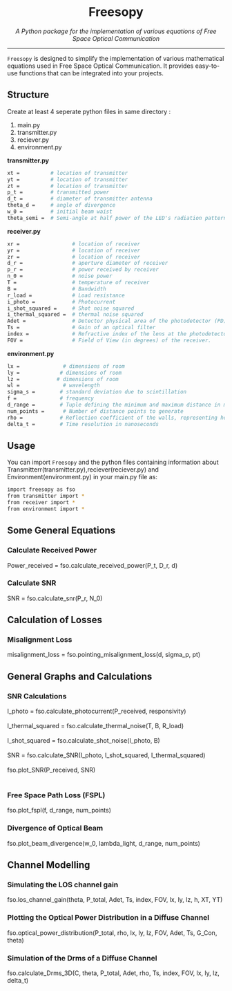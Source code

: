 <p align="center">
  
</p>

<h1 align="center">Freesopy</h1>

<p align="center">
  <i>A Python package for the implementation of various equations of Free Space Optical Communication</i>
</p>

<hr>


`Freesopy` is designed to simplify the implementation of various mathematical equations used in Free Space Optical Communication. It provides easy-to-use functions that can be integrated into your projects.

## Structure

Create at least 4 seperate python files in same directory : <br>
<ol>
<li>main.py</li>
<li>transmitter.py</li>
<li>reciever.py</li>
<li>environment.py</li>
</ol>

<b>transmitter.py</b>
```bash
xt =          # location of transmitter
yt =          # location of transmitter
zt =          # location of transmitter
p_t =         # transmitted power
d_t =         # diameter of transmitter antenna
theta_d =     # angle of divergence
w_0 =         # initial beam waist
theta_semi =  # Semi-angle at half power of the LED's radiation pattern (in degrees)
```
<b>receiver.py</b>
```bash
xr =                 # location of receiver
yr =                 # location of receiver
zr =                 # location of receiver
d_r =                # aperture diameter of receiver
p_r =                # power received by receiver
n_0 =                # noise power
T =                  # temperature of receiver
B =                  # Bandwidth
r_load =             # Load resistance
i_photo =            # Photocurrent
i_shot_squared =     # Shot noise squared
i_thermal_squared =  # thermal noise squared
Adet =               # Detector physical area of the photodetector (PD) (in square meters)
Ts =                 # Gain of an optical filter
index =              # Refractive index of the lens at the photodetector.
FOV =                # Field of View (in degrees) of the receiver.
```
<b>environment.py</b>
```bash
lx =              # dimensions of room 
ly =             # dimensions of room 
lz =            # dimensions of room 
wl =              # wavelength 
sigma_s =        # standard deviation due to scintillation 
f =              # frequency 
d_range =        # Tuple defining the minimum and maximum distance in metres 
num_points =      # Number of distance points to generate 
rho =            # Reflection coefficient of the walls, representing how much light is reflected. 
delta_t =        # Time resolution in nanoseconds 
```

## Usage

You can import `Freesopy` and the python files containing information about Transmitterr(transmitter.py),reciever(reciever.py) and Environment(environment.py) in your main.py file as:

```bash
import freesopy as fso
from transmitter import *
from receiver import *
from environment import *
```

## Some General Equations

<h3>Calculate Received Power</h3>
Power_received = fso.calculate_received_power(P_t, D_r, d)

<h3>Calculate SNR</h3>
SNR = fso.calculate_snr(P_r, N_0)


## Calculation of Losses

<h3>Misalignment Loss</h3>

misalignment_loss = fso.pointing_misalignment_loss(d, sigma_p, pt)

## General Graphs and Calculations

<h3>SNR Calculations</h3>


I_photo = fso.calculate_photocurrent(P_received, responsivity)<br><br>
I_thermal_squared = fso.calculate_thermal_noise(T, B, R_load)<br><br>
I_shot_squared = fso.calculate_shot_noise(I_photo, B)<br><br>
SNR = fso.calculate_SNR(I_photo, I_shot_squared, I_thermal_squared)<br><br>
fso.plot_SNR(P_received, SNR)<br><br>

<h3>Free Space Path Loss (FSPL)</h3>

fso.plot_fspl(f, d_range, num_points)

<h3>Divergence of Optical Beam</h3>

fso.plot_beam_divergence(w_0, lambda_light, d_range, num_points)

## Channel Modelling
<h3>Simulating the LOS channel gain</h3>


fso.los_channel_gain(theta, P_total, Adet, Ts, index, FOV, lx, ly, lz, h, XT, YT)

<h3>Plotting the Optical Power Distribution in a Diffuse Channel</h3>



fso.optical_power_distribution(P_total, rho, lx, ly, lz, FOV, Adet, Ts, G_Con, theta)

<h3>Simulation of the Drms of a Diffuse Channel</h3>

fso.calculate_Drms_3D(C, theta, P_total, Adet, rho, Ts, index, FOV, lx, ly,
                       lz, delta_t)


